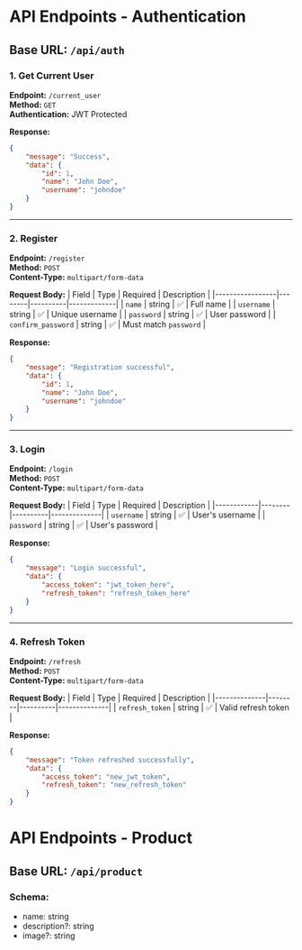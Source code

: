 # API Endpoints - Authentication

## Base URL: `/api/auth`

### 1. Get Current User  
**Endpoint:** `/current_user`  
**Method:** `GET`  
**Authentication:** JWT Protected  

**Response:**
```json
{
    "message": "Success",
    "data": {
        "id": 1,
        "name": "John Doe",
        "username": "johndoe"
    }
}
```

---

### 2. Register  
**Endpoint:** `/register`  
**Method:** `POST`  
**Content-Type:** `multipart/form-data`  

**Request Body:**
| Field            | Type   | Required | Description |
|-----------------|--------|----------|-------------|
| `name`          | string | ✅        | Full name |
| `username`      | string | ✅        | Unique username |
| `password`      | string | ✅        | User password |
| `confirm_password` | string | ✅    | Must match `password` |

**Response:**
```json
{
    "message": "Registration successful",
    "data": {
        "id": 1,
        "name": "John Doe",
        "username": "johndoe"
    }
}
```

---

### 3. Login  
**Endpoint:** `/login`  
**Method:** `POST`  
**Content-Type:** `multipart/form-data`  

**Request Body:**
| Field       | Type   | Required | Description  |
|------------|--------|----------|--------------|
| `username` | string | ✅        | User's username |
| `password` | string | ✅        | User's password |

**Response:**
```json
{
    "message": "Login successful",
    "data": {
        "access_token": "jwt_token_here",
        "refresh_token": "refresh_token_here"
    }
}
```

---

### 4. Refresh Token  
**Endpoint:** `/refresh`  
**Method:** `POST`  
**Content-Type:** `multipart/form-data`  

**Request Body:**
| Field          | Type   | Required | Description  |
|--------------|--------|----------|--------------|
| `refresh_token` | string | ✅      | Valid refresh token |

**Response:**
```json
{
    "message": "Token refreshed successfully",
    "data": {
        "access_token": "new_jwt_token",
        "refresh_token": "new_refresh_token"
    }
}
```

# API Endpoints - Product
## Base URL: `/api/product`
### Schema:
* name: string
* description?: string
* image?: string
